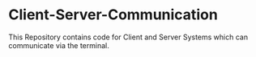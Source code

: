 # Client-Server-Communication
This Repository contains code for Client and Server Systems which can communicate via the terminal.
